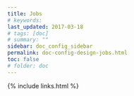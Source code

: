 ```yaml
---
title: Jobs 
# keywords:
last_updated: 2017-03-18
# tags: [doc]
# summary: ""
sidebar: doc_config_sidebar
permalink: doc-config-design-jobs.html
toc: false
# folder: doc
---
```


{% include links.html %}
